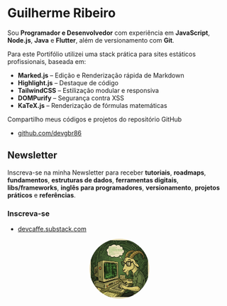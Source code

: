 # Guilherme Ribeiro







Sou **Programador e Desenvolvedor** com experiência em **JavaScript**, **Node.js**, **Java** e **Flutter**, além de versionamento com **Git**.  

Para este Portifólio utilizei uma stack prática para sites estáticos profissionais, baseada em:

- **Marked.js** – Edição e Renderização rápida de Markdown
- **Highlight.js** – Destaque de código
- **TailwindCSS** – Estilização modular e responsiva
- **DOMPurify** – Segurança contra XSS
- **KaTeX.js** – Renderização de fórmulas matemáticas

Compartilho meus códigos e projetos do repositório GitHub
- [github.com/devgbr86](https://github.com/devgbr86)  








## Newsletter


Inscreva-se na minha Newsletter para receber **tutoriais**, **roadmaps**, **fundamentos**,
**estruturas de dados**, **ferramentas digitais**,
**libs/frameworks**, **inglês para programadores**, **versionamento**,
**projetos práticos** e **referências**.



  









### Inscreva-se      
- [devcaffe.substack.com](https://devcaffe.substack.com) 














 




<p align="center">
  <img src="./img/goatgreen.png" alt="Descrição da imagem" style="border-radius: 50%;
  width: 135px; height: 135px;">
</p>











